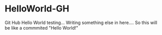 # HelloWorld-GH
Git Hub Hello World testing...
Writing something else in here....
So this will be like a commmited "Hello World!"
